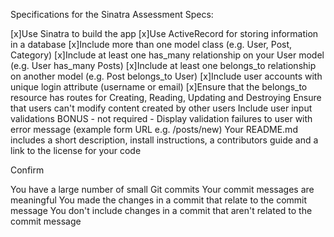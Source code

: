 Specifications for the Sinatra Assessment
Specs:

 [x]Use Sinatra to build the app
 [x]Use ActiveRecord for storing information in a database
 [x]Include more than one model class (e.g. User, Post, Category)
 [x]Include at least one has_many relationship on your User model (e.g. User has_many Posts)
 [x]Include at least one belongs_to relationship on another model (e.g. Post belongs_to User)
 [x]Include user accounts with unique login attribute (username or email)
 [x]Ensure that the belongs_to resource has routes for Creating, Reading, Updating and Destroying
 Ensure that users can't modify content created by other users
 Include user input validations
 BONUS - not required - Display validation failures to user with error message (example form URL e.g. /posts/new)
 Your README.md includes a short description, install instructions, a contributors guide and a link to the license for your code

Confirm

 You have a large number of small Git commits
 Your commit messages are meaningful
 You made the changes in a commit that relate to the commit message
 You don't include changes in a commit that aren't related to the commit message
